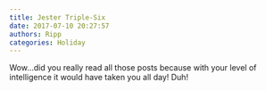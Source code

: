```yaml
---
title: Jester Triple-Six
date: 2017-07-10 20:27:57
authors: Ripp
categories: Holiday
---
```


 Wow...did you really read all those posts because with your level of intelligence it would have taken you all day! Duh!